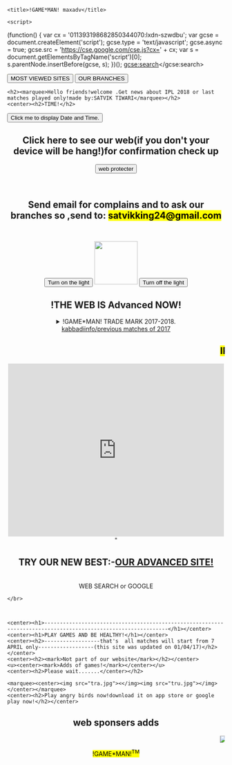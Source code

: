 <html>
<head>
 

  <style>
    
   
    dropbtn {
    background-color: #4CAF50;
    color: black;
    padding: 16px;
    font-size: 16px;
    border: none;
    cursor: pointer;
}
.dropdown {
    position: relative;
    display: inline-block;
}
.dropdown-content {
    display: none;
    position: absolute;
    background-color: #f9f9f9;
    min-width: 160px;
    box-shadow: 0px 8px 16px 0px rgba(0,0,0,0.2);
    z-index: 1;
}
.dropdown-content a {
    color: red;
    padding: 12px 16px;
    text-decoration: none;
    display: block;
}
.dropdown-content a:hover {background-color: #f1f1f1}
.dropdown:hover .dropdown-content {
    display: block;
}
.dropdown:hover .dropbtn {
    background-color: #3e8e41;
}
    
    
    body{background-image:url("qwerty.jpg");}
   
.vertical-menu {
    width: 200px;
}
.vertical-menu a {
    background-color: #eee;
    color: black;
    display: block;
    padding: 12px;
    text-decoration: none;
}
.vertical-menu a:hover {
    background-color: #ccc;
}
.vertical-menu a.active {
    background-color: #4CAF50;
    color: white;
}
      
    
    
    canvas {
    border:1px solid #d3d3d3;
    background-color: #f1f1f1;
}
     
  </style>
    <title>!GAME*MAN! maxadv</title>
 
 <meta name="google-site-verification" content="dwnTZGs2HxRjbod9RK_QKeVzhJKdpBBfQC9oDGSNT7c" />
</head>
<script src="https://ajax.googleapis.com/ajax/libs/angularjs/1.6.4/angular.min.js"></script>
<body>
 
 

    <script>
  (function() {
    var cx = '011393198682850344070:lxdn-szwdbu';
    var gcse = document.createElement('script');
    gcse.type = 'text/javascript';
    gcse.async = true;
    gcse.src = 'https://cse.google.com/cse.js?cx=' + cx;
    var s = document.getElementsByTagName('script')[0];
    s.parentNode.insertBefore(gcse, s);
  })();
</script>
<gcse:search></gcse:search>
 
  <div class="dropdown">
    <mark><button class="dropbtn">MOST VIEWED SITES</button></mark>
  <div class="dropdown-content">
    <h3>THE RED CONTENTS ARE SITES</h3>
    <a href="https://www.google.co.in/">GOOGLE</a>
    <a href="https://www.youtube.com/">YOUTUBE</a>
    <a href="https://www.w3schools.com/html/">WEB TUTORIALS</a>
    <a href="http://www.bluestacks.com/download.html?utm_campaign=homepage-dl-button">PC google play store download!</a>
     more on this <a href="https://satvik24.github.io/choose-one-thing/">BEST AND ALL CHANNELS WITHOUT SEARCHING AND JOIN MEDIA
    </a>
    <p><strong>WARNING:</strong>do not play and search for BLUEWHALE game your device will be hacked</p>
  </div>
</div>

  
  <div class="dropdown">
    <mark><button class="dropbtn">OUR BRANCHES</button></mark>
  <div class="dropdown-content">
    <h3>THE RED CONTENTS ARE SITES</h3>
    <h3>
    <a href="https://www.google.co.in/">GOOGLE</a>
    <a href="https:"https://satvik24.github.io/choose-one-thing/">branch no-2 channels option</a>
    <a href="https://satvikking24.wixsite.com/8play8/">FULLY ADVANCE AND NEW WEB WITH GAMES </a>
    </h3>
    <p><strong>WARNING:</strong>do not play and search for BLUEWHALE game your device will be hacked</p>
  </div>
</div>
 
 
 
    <h2><marquee>Hello friends!welcome .Get news about IPL 2018 or last matches played only!made by:SATVIK TIWARI</marquee></h2>
    <center><h2>TIME!</h2>
   <button type="button"
     onclick="document.getElementById('demo').innerHTML = Date()">
     Click me to display Date and Time.</button>
    <p id="demo"></p>
  </center>
  <center>
   <h2>Click here to see our web(if you don't your device will be hang!)for confirmation check up</h2>
<button onclick="myFunction()">web protecter</button>
<p id="demo"></p>
<script>
function myFunction() {
    var txt;
    if (confirm("Press OK") == true) {
        txt = "You pressed OK!You can see our web safely(50.7%)";
    } else {
        txt = "You pressed Cancel!Your device can get virus(49.3%)";
    }
    document.getElementById("demo").innerHTML = txt;
}
    </script></center>
    <br>
     <center><h2>Send email for complains and to ask our branches so ,send to: <strong><emailaddress><mark>satvikking24@gmail.com</mark></emailaddress></strong> <h2></center>
    <br>
 <center><button onclick="document.getElementById('myImage').src='pic_bulbon.gif'">Turn on the light</button>
<img id="myImage" src="pic_bulboff.gif" style="width:100px">
<button onclick="document.getElementById('myImage').src='pic_bulboff.gif'">Turn off the light</button></center>
  <center><h2>!THE WEB IS Advanced NOW!</h2></center>
  <center><details>
  <summary>!GAME*MAN!  TRADE MARK 2017-2018.</summary>
  <p> - by google Data. All Rights Reserved.</p>
  <p>All content and graphics on this web site are the property of the company prokabaddi sponsers  and by the team owners only!.</p>
    </details></center>
  
<script>
// Get the modal
var modal = document.getElementById('id01');
// When the user clicks anywhere outside of the modal, close it
window.onclick = function(event) {
    if (event.target == modal) {
        modal.style.display = "none";
    }
}
</script>
  
<center><a href="http://www.firstpost.com/pro-kabaddi-2017/">kabbadiinfo/previous matches of 2017</a></center>
<marquee><h2><mark>IPL SCORES OF 2018 WILL BE COMING FROM 7 APRIL 2018. FIRST MATCH= MUMBAI INDIANS vs CHENNAI SUPER KINGS on 7 april 2018</marquee></h2></mark>
<center>
   <iframe width="500" height="400" src="https://www.youtube.com/embed/0-xwTI8MKO8" frameborder="0" allow="autoplay; encrypted-media" allowfullscreen></iframe>"
</center>
                   
 <center><h2>TRY OUR NEW BEST:-<a href="https:satvikking24.wixsite.com/8play8/">OUR ADVANCED SITE!</a></h2></center>

 <br>
                         <center>WEB SEARCH or GOOGLE</center>
 <div>                       
<script>
  (function() {
    var cx = '000749755824934043215:6pi3ofp74vi';
    var gcse = document.createElement('script');
    gcse.type = 'text/javascript';
    gcse.async = true;
    gcse.src = 'https://cse.google.com/cse.js?cx=' + cx;
    var s = document.getElementsByTagName('script')[0];
    s.parentNode.insertBefore(gcse, s);
  })();
</script>
<gcse:search></gcse:search>
     </div>                                                                          
                                                                               
    </br>                                                         



    <center><h1>--------------------------------------------------------------------------------------------------------------</h1></center>
    <center><h1>PLAY GAMES AND BE HEALTHY!</h1></center>
    <center><h2>------------------that's  all matches will start from 7 APRIL only------------------(this site was updated on 01/04/17)</h2></center>
    <center><h2><mark>Not part of our website</mark></h2></center>
    <u><center><mark>Adds of games!</mark></center></u>
    <center><h2>Please wait.......</center></h2>
   
    <marquee><center><img src="tra.jpg"><</img><img src="tru.jpg"></img></center></marquee>
    <center><h2>Play angry birds now!download it on app store or google play now!</h2></center>
<center><h2>web sponsers adds</h2></center>

<marquee><img src="321.jpg"></img></marquee>

<center><mark>!GAME*MAN!<sup>TM</sup></mark></center>

</body>
</html>
